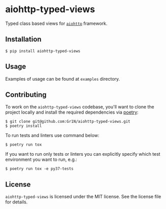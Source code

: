 # aiohttp-typed-views

Typed class based views for [`aiohttp`](https://aiohttp.readthedocs.io/) framework.

## Installation

    $ pip install aiohttp-typed-views

## Usage

Examples of usage can be found at `examples` directory.

## Contributing

To work on the `aiohttp-typed-views` codebase, you'll want to clone the project locally and install the required dependencies via [poetry](https://poetry.eustace.io):

    $ git clone git@github.com:Gr1N/aiohttp-typed-views.git
    $ poetry install

To run tests and linters use command below:

    $ poetry run tox

If you want to run only tests or linters you can explicitly specify which test environment you want to run, e.g.:

    $ poetry run tox -e py37-tests

## License

`aiohttp-typed-views` is licensed under the MIT license. See the license file for details.
